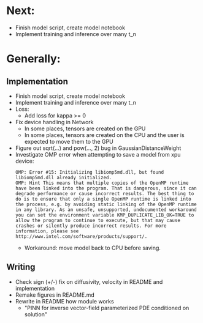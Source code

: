 # Next:
- Finish model script, create model notebook
- Implement training and inference over many t_n


# Generally:
## Implementation
- Finish model script, create model notebook
- Implement training and inference over many t_n
- Loss:
    - Add loss for kappa >= 0
- Fix device handling in Network
    - In some places, tensors are created on the GPU
    - In some places, tensors are created on the CPU and the user is expected to move them to the GPU
- Figure out sqrt(...) and pow(..., 2) bug in GaussianDistanceWeight
- Investigate OMP error when attempting to save a model from xpu device:
    ```
    OMP: Error #15: Initializing libiomp5md.dll, but found libiomp5md.dll already initialized.
    OMP: Hint This means that multiple copies of the OpenMP runtime have been linked into the program. That is dangerous, since it can degrade performance or cause incorrect results. The best thing to do is to ensure that only a single OpenMP runtime is linked into the process, e.g. by avoiding static linking of the OpenMP runtime in any library. As an unsafe, unsupported, undocumented workaround you can set the environment variable KMP_DUPLICATE_LIB_OK=TRUE to allow the program to continue to execute, but that may cause crashes or silently produce incorrect results. For more information, please see http://www.intel.com/software/products/support/.
    ```
    - Workaround: move model back to CPU before saving.

## Writing
- Check sign (+/-) fix on diffusivity, velocity in README and implementation
- Remake figures in README.md
- Rewrite in README how module works
    - "PINN for inverse vector-field parameterized PDE conditioned on solution"
